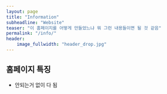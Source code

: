 ```yaml
---
layout: page
title: "Information"
subheadline: "Website"
teaser: "이 홈페이지를 어떻게 만들었느냐 뭐 그런 내용들이면 될 것 같음"
permalink: "/info/"
header:
    image_fullwidth: "header_drop.jpg"
---
```



## 홈페이지 특징

* 안되는거 없이 다 됨





